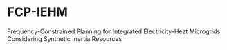 # FCP-IEHM
Frequency-Constrained Planning for Integrated Electricity-Heat Microgrids Considering Synthetic Inertia Resources
